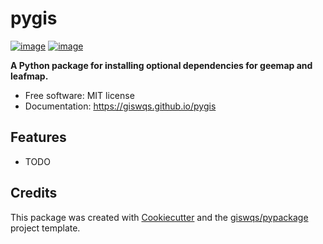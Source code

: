 # pygis

[![image](https://img.shields.io/pypi/v/pygis.svg)](https://pypi.python.org/pypi/pygis)
[![image](https://img.shields.io/conda/vn/conda-forge/pygis.svg)](https://anaconda.org/conda-forge/pygis)

**A Python package for installing optional dependencies for geemap and leafmap.**

-   Free software: MIT license
-   Documentation: https://giswqs.github.io/pygis

## Features

-   TODO

## Credits

This package was created with [Cookiecutter](https://github.com/cookiecutter/cookiecutter) and the [giswqs/pypackage](https://github.com/giswqs/pypackage) project template.
